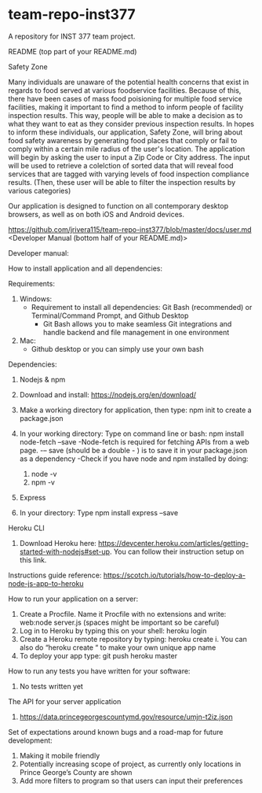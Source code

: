 # team-repo-inst377
A repository for INST 377 team project.

README (top part of your README.md)

Safety Zone

Many individuals are unaware of the potential health concerns that exist in regards to food served at various foodservice facilities. Because of this, there have been cases of mass food poisioning for multiple food service facilities, making it important to find a method to inform people of facility inspection results. This way, people will be able to make a decision as to what they want to eat as they consider previous inspection results. In hopes to inform these individuals, our application, Safety Zone, will bring about food safety awareness by generating food places that comply or fail to comply within a certain mile radius of the user's location. The application will begin by asking the user to input a Zip Code or City address. The input will be used to retrieve a colelction of sorted data that will reveal food services that are tagged with varying levels of food inspection compliance results. (Then, these user will be able to filter the inspection results by various categories)

Our application is designed to function on all contemporary desktop browsers, as well as on both iOS and Android devices.

https://github.com/jrivera115/team-repo-inst377/blob/master/docs/user.md <Developer Manual (bottom half of your README.md)>

Developer manual:

How to install application and all dependencies: 

Requirements: 

1. Windows: 
    - Requirement to install all dependencies: Git Bash (recommended) or Terminal/Command Prompt, and Github Desktop
        - Git Bash allows you to make seamless Git integrations and handle backend and file management in one environment
2. Mac: 
   - Github desktop or you can simply use your own bash

Dependencies:

1. Nodejs & npm 
  1. Download and install: https://nodejs.org/en/download/ 
  2. Make a working directory for application, then type: npm init to create a package.json 
  3. In your working directory: Type on command line or bash: npm install node-fetch –save 
    -Node-fetch is required for fetching APIs from a web page.
    -– save (should be a double - ) is to save it in your package.json as a dependency 
    -Check if you have node and npm installed by doing:
      1. node -v
      2. npm -v

2. Express 
  1. In your directory: Type npm install express –save

Heroku CLI 
  1. Download Heroku here: https://devcenter.heroku.com/articles/getting-started-with-nodejs#set-up. You can follow their instruction        setup on this link. 

Instructions guide reference: https://scotch.io/tutorials/how-to-deploy-a-node-js-app-to-heroku

How to run your application on a server:
1. Create a Procfile. Name it Procfile with no extensions and write: web:node server.js (spaces might be important so be careful)
2. Log in to Heroku by typing this on your shell: heroku login
3. Create a Heroku remote repository by typing: heroku create i. You can also do “heroku create “ to make your own unique app name
4. To deploy your app type: git push heroku master

How to run any tests you have written for your software:
1. No tests written yet

The API for your server application
1. https://data.princegeorgescountymd.gov/resource/umjn-t2iz.json

Set of expectations around known bugs and a road-map for future development:
1. Making it mobile friendly
2. Potentially increasing scope of project, as currently only locations in Prince George’s County are shown
3. Add more filters to program so that users can input their preferences
